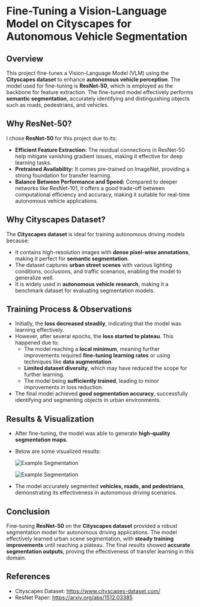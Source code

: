 # Fine-Tuning a Vision-Language Model on Cityscapes for Autonomous Vehicle Segmentation

## Overview
This project fine-tunes a Vision-Language Model (VLM) using the **Cityscapes dataset** to enhance **autonomous vehicle perception**. The model used for fine-tuning is **ResNet-50**, which is employed as the backbone for feature extraction. The fine-tuned model effectively performs **semantic segmentation**, accurately identifying and distinguishing objects such as roads, pedestrians, and vehicles.

## Why ResNet-50?
I chose **ResNet-50** for this project due to its:
- **Efficient Feature Extraction:** The residual connections in ResNet-50 help mitigate vanishing gradient issues, making it effective for deep learning tasks.
- **Pretrained Availability:** It comes pre-trained on ImageNet, providing a strong foundation for transfer learning.
- **Balance Between Performance and Speed:** Compared to deeper networks like ResNet-101, it offers a good trade-off between computational efficiency and accuracy, making it suitable for real-time autonomous vehicle applications.

## Why Cityscapes Dataset?
The **Cityscapes dataset** is ideal for training autonomous driving models because:
- It contains high-resolution images with **dense pixel-wise annotations**, making it perfect for **semantic segmentation**.
- The dataset captures **urban street scenes** with various lighting conditions, occlusions, and traffic scenarios, enabling the model to generalize well.
- It is widely used in **autonomous vehicle research**, making it a benchmark dataset for evaluating segmentation models.

## Training Process & Observations
- Initially, the **loss decreased steadily**, indicating that the model was learning effectively.
- However, after several epochs, the **loss started to plateau**. This happened due to:
  - The model reaching a **local minimum**, meaning further improvements required **fine-tuning learning rates** or using techniques like **data augmentation**.
  - **Limited dataset diversity**, which may have reduced the scope for further learning.
  - The model being **sufficiently trained**, leading to minor improvements in loss reduction.
- The final model achieved **good segmentation accuracy**, successfully identifying and segmenting objects in urban environments.

## Results & Visualization
- After fine-tuning, the model was able to generate **high-quality segmentation maps**.
- Below are some visualized results:


  ![Example Segmentation](![Sample1](https://github.com/user-attachments/assets/bd3acecf-4570-4712-b8ff-75d58d8e5c7c)
)



   ![Example Segmentation](![Sample2](https://github.com/user-attachments/assets/e69b999f-3cd8-48a8-9261-024f4f26faef)
)

  
- The model accurately segmented **vehicles, roads, and pedestrians**, demonstrating its effectiveness in autonomous driving scenarios.

## Conclusion
Fine-tuning **ResNet-50** on the **Cityscapes dataset** provided a robust segmentation model for autonomous driving applications. The model effectively learned urban scene segmentation, with **steady training improvements** until reaching a plateau. The final results showed **accurate segmentation outputs**, proving the effectiveness of transfer learning in this domain.



## References
- Cityscapes Dataset: https://www.cityscapes-dataset.com/
- ResNet Paper: https://arxiv.org/abs/1512.03385

